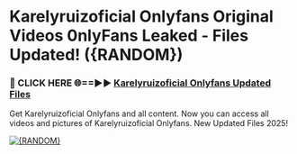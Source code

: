 # Karelyruizoficial Onlyfans Original Videos 0nlyFans Leaked - Files Updated! ({RANDOM})

<h3>🔴 CLICK HERE 🌐==►► <a href="https://betterlinks.top/A2PfLJ" rel="nofollow">Karelyruizoficial Onlyfans Updated Files</a></h3>

Get Karelyruizoficial Onlyfans and all content. Now you can access all videos and pictures of Karelyruizoficial Onlyfans. New Updated Files 2025!

[![{RANDOM}](https://i.imgur.com/ppqm5kG.gif)](https://betterlinks.top/A2PfLJ)